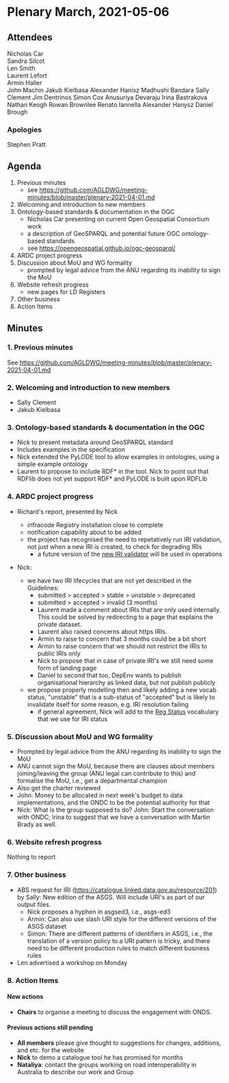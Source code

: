# Plenary March, 2021-05-06

## Attendees
Nicholas Car  
Sandra Silcot  
Len Smith  
Laurent Lefort  
Armin Haller  
John Machin
Jakub Kielbasa
Alexander Hanisz
Madhushi Bandara
Sally Clement
Jim Dentrinos
Simon Cox
Anusuriya Devaraju
Irina Bastrakova
Nathan Keogh
Rowan Brownlee
Renato Iannella
Alexander Hanysz
Daniel Brough

### Apologies
Stephen Pratt

## Agenda
1. Previous minutes
    * see <https://github.com/AGLDWG/meeting-minutes/blob/master/plenary-2021-04-01.md>
2. Welcoming and introduction to new members
3. Ontology-based standards & documentation in the OGC
    * Nicholas Car presenting on current Open Geospatial Consortium work
    * a description of GeoSPARQL and potential future OGC ontology-based standards
    * see <https://opengeospatial.github.io/ogc-geosparql/>
4. ARDC project progress
5. Discussion about MoU and WG formality
    * prompted by legal advice from the ANU regarding its inability to sign the MoU
6. Website refresh progress
    * new pages for LD Registers
7. Other business
8. Action Items

## Minutes

### 1. Previous minutes
See <https://github.com/AGLDWG/meeting-minutes/blob/master/plenary-2021-04-01.md>


### 2. Welcoming and introduction to new members
* Sally Clement
* Jakub Kielbasa

### 3. Ontology-based standards & documentation in the OGC
* Nick to present metadata around GeoSPARQL standard
* Includes examples in the specification
* Nick extended the PyLODE tool to allow examples in ontologies, using a simple example ontology
* Laurent to propose to include RDF* in the tool. Nick to point out that RDFlib does not yet support RDF* and PyLODE is built upon RDFLib

### 4. ARDC project progress

* Richard's report, presented by Nick
    * infracode Registry installation close to complete
    * notification capability about to be added
    * the project has recognised the need to repetatively run IRI validation, not just when a new IRI is created, to check for degrading IRIs
        * a future version of the [new IRI validator](https://github.com/AGLDWG/iri-mapping-validator) will be used in operations

* Nick:
    * we have two IRI lifecycles that are not yet described in the Guidelines:
        * submitted > accepted > stable > unstable > deprecated
        * submitted > accepted > invalid (3 months)
        * Laurent made a comment about IRIs that are only used internally. This could be solved by redirecting to a page that explains the private dataset.
        * Laurent also raised concerns about https IRIs.
        * Armin to raise to concern that 3 months could be a bit short
        * Armin to raise concern that we should not restrict the IRIs to public IRIs only
        * Nick to propose that in case of private IRI's we still need some form of landing page
        * Daniel to second that too, DepEnv wants to publish organisational hierarchy as linked data, but not publish publicly
    * we propose properly modelling then and likely adding a new vocab status, "unstable" that is a sub-status of "accepted" but is likely to invalidate itself for some reason, e.g. IRI resolution failing
        * if general agreement, Nick will add to the [Reg Status](https://linked.data.gov.au/def/reg-status) vocabulary that we use for IRI status

### 5. Discussion about MoU and WG formality
* Prompted by legal advice from the ANU regarding its inability to sign the MoU
* ANU cannot sign the MoU, because there are clauses about members joining/leaving the group (ANU legal can contribute to this) and formalise the MoU, i.e., get a departmental champion
* Also get the charter reviewed
* John: Money to be allocated in next week's budget to data implementations, and the ONDC to be the potential authority for that
* Nick: What is the group supposed to do? John: Start the conversation with ONDC; Irina to suggest that we have a conversation with Martin Brady as well. 

### 6. Website refresh progress
Nothing to report

### 7. Other business

* ABS request for IRI (https://catalogue.linked.data.gov.au/resource/201) by Sally: New edition of the ASGS. Will include URI's as part of our output files.
   * Nick proposes a hyphen in asgsed3, i.e., asgs-ed3
   * Armin: Can also use slash URI style for the different versions of the ASGS dataset
   * Simon: There are different patterns of identifiers in ASGS, i.e., the translation of a version policy to a URI pattern is tricky, and there need to be different production rules to match different business rules
* Len advertised a workshop on Monday

### 8. Action Items

#### New actions
* **Chairs** to organise a meeting to discuss the engagement with ONDS.

#### Previous actions still pending
* **All members** please give thought to suggestions for changes, additions, and etc. for the website
* **Nick** to demo a catalogue tool he has promised for months
* **Nataliya**: contact the groups working on road interoperability in Australia to describe our work and Group
